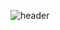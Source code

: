 ![header](https://capsule-render.vercel.app/api?type=waving&color=blown&height=300&section=header&text=Jinwoo%20Ha&fontSize=90)
